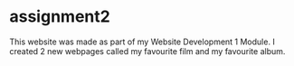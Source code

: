 # assignment2
This website was made as part of my Website Development 1 Module. I created 2 new webpages called my favourite film and my favourite album.
